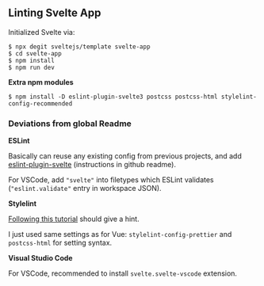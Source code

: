 ## Linting Svelte App

Initialized Svelte via:

```console
$ npx degit sveltejs/template svelte-app
$ cd svelte-app
$ npm install
$ npm run dev
```

**Extra npm modules**

```console
$ npm install -D eslint-plugin-svelte3 postcss postcss-html stylelint-config-recommended
```

### Deviations from global Readme



**ESLint**

Basically can reuse any existing config from previous projects, and add [eslint-plugin-svelte](https://github.com/sveltejs/eslint-plugin-svelte3) (instructions in github readme).

For VSCode, add `"svelte"` into filetypes which ESLint validates (`"eslint.validate"` entry in workspace JSON).

**Stylelint**

[Following this tutorial](https://rodneylab.com/stylelint-sveltekit/) should give a hint.

I just used same settings as for Vue: `stylelint-config-prettier` and `postcss-html` for setting syntax.

**Visual Studio Code**

For VSCode, recommended to install `svelte.svelte-vscode` extension.

